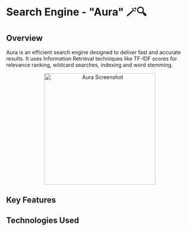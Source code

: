 #  Search Engine - "Aura" 🪄🔍

## Overview
Aura is an efficient search engine designed to deliver fast and accurate results. It uses Information Retrieval techniques like TF-IDF scores for relevance ranking, wildcard searches, indexing and word stemming.

<p align="center">
  <img src="./aura-photo.png" alt="Aura Screenshot" width="300">
</p>


## Key Features

## Technologies Used

